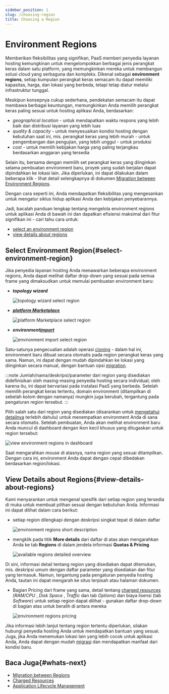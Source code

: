 ```yaml
---
sidebar_position: 1
slug: /choosing-region
title: Choosing a Region
---
```

# Environment Regions

Memberikan fleksibilitas yang signifikan, PaaS memberi penyedia layanan hosting kemungkinan untuk mengelompokkan berbagai jenis perangkat keras dalam satu platform, yang memungkinkan mereka untuk membangun solusi cloud yang serbaguna dan kompleks. Dikenal sebagai **environment regions**, setiap kumpulan perangkat keras semacam itu dapat memiliki kapasitas, harga, dan lokasi yang berbeda, tetapi tetap diatur melalui infrastruktur tunggal.

Meskipun konsepnya cukup sederhana, pendekatan semacam itu dapat membawa berbagai keuntungan, memungkinkan Anda memilih perangkat keras paling sesuai untuk hosting aplikasi Anda, berdasarkan:

  * _geographical location_ \- untuk mendapatkan waktu respons yang lebih baik dan distribusi layanan yang lebih luas
  * _quality & capacity_ \- untuk menyesuaikan kondisi hosting dengan kebutuhan saat ini, mis. perangkat keras yang lebih murah - untuk pengembangan dan pengujian, yang lebih unggul - untuk produksi
  * _cost_ \- untuk memilih kebijakan harga yang paling terjangkau berdasarkan anggaran yang tersedia

Selain itu, bersama dengan memilih set perangkat keras yang diinginkan selama pembuatan environment baru, proyek yang sudah berjalan dapat dipindahkan ke lokasi lain. Jika diperlukan, ini dapat dilakukan dalam beberapa klik - lihat detail selengkapnya di dokumen [Migration between Environment Regions](<https://docs.dewacloud.com/docs/environment-regions-migration>).

Dengan cara seperti ini, Anda mendapatkan fleksibilitas yang mengesankan untuk mengatur siklus hidup aplikasi Anda dan kebijakan penyebarannya.

Jadi, bacalah panduan lengkap tentang mengelola environment regions untuk aplikasi Anda di bawah ini dan dapatkan efisiensi maksimal dari fitur signifikan ini - cari tahu cara untuk:

  * [select an environment region](<https://docs.dewacloud.com/docs/#select-environment-region>)
  * [view details about regions](<https://docs.dewacloud.com/docs/#view-details-about-regions>)

## Select Environment Region{#select-environment-region}

Jika penyedia layanan hosting Anda menawarkan beberapa environment regions, Anda dapat melihat daftar drop-down yang sesuai pada semua frame yang dimaksudkan untuk memulai pembuatan environment baru:

  * _**topology wizard**_ 

    <img src="https://assets.dewacloud.com/dewacloud-docs/environment-management/environment-regions/choosing-regions/01-topology-wizard-select-region.png" alt="topology wizard select region" max-width="100%"/>

  * _**[platform Marketplace](<https://docs.dewacloud.com/docs/marketplace>)**_ 

    <img src="https://assets.dewacloud.com/dewacloud-docs/environment-management/environment-regions/choosing-regions/02-platform-marketplace-select-region.png" alt="platform Marketplace select region" max-width="100%"/>

  * _**environment[import](<https://docs.dewacloud.com/docs/environment-export-import#import>)**_ 

    <img src="https://assets.dewacloud.com/dewacloud-docs/environment-management/environment-regions/choosing-regions/03-environment-import-select-region.png" alt="environment import select region" max-width="100%"/>

Satu-satunya pengecualian adalah operasi [cloning](<https://docs.dewacloud.com/docs/clone-environment>) \- dalam hal ini, environment baru dibuat secara otomatis pada region perangkat keras yang sama. Namun, ini dapat dengan mudah dipindahkan ke lokasi yang diinginkan secara manual, dengan bantuan opsi [migration](<https://docs.dewacloud.com/docs/environment-regions-migration>).

:::note 
Jumlah/nama/deskripsi/parameter dari region yang disediakan didefinisikan oleh masing-masing penyedia hosting secara individual; oleh karena itu, ini dapat bervariasi pada instalasi PaaS yang berbeda. Setelah memilih perangkat keras tertentu, domain environment (ditampilkan di sebelah kolom dengan namanya) mungkin juga berubah, tergantung pada pengaturan region tersebut.
:::

Pilih salah satu dari region yang disediakan (disarankan untuk [mengetahui detailnya](<https://docs.dewacloud.com/docs/#view-details>) terlebih dahulu) untuk menempatkan environment Anda di sana secara otomatis. Setelah pembuatan, Anda akan melihat environment baru Anda muncul di dashboard dengan ikon kecil khusus yang ditugaskan untuk region tersebut:

<img src="https://assets.dewacloud.com/dewacloud-docs/environment-management/environment-regions/choosing-regions/04-view-environment-regions-in-dashboard.png" alt="view environment regions in dashboard" max-width="100%"/>

Saat mengarahkan mouse di atasnya, nama region yang sesuai ditampilkan. Dengan cara ini, environment Anda dapat dengan cepat dibedakan berdasarkan region/lokasi.

## View Details about Regions{#view-details-about-regions}

Kami menyarankan untuk mengenal spesifik dari setiap region yang tersedia di muka untuk membuat pilihan sesuai dengan kebutuhan Anda. Informasi ini dapat dilihat dalam cara berikut:

  * setiap region dilengkapi dengan deskripsi singkat tepat di dalam daftar 

    <img src="https://assets.dewacloud.com/dewacloud-docs/environment-management/environment-regions/choosing-regions/05-environment-regions-short-description.png" alt="environment regions short description" max-width="100%"/>

  * mengklik pada titik **More details** dari daftar di atas akan mengarahkan Anda ke tab **Regions** di dalam jendela informasi **Quotas & Pricing** 

    <img src="https://assets.dewacloud.com/dewacloud-docs/environment-management/environment-regions/choosing-regions/06-available-regions-detailed-overview.png" alt="available regions detailed overview" max-width="100%"/>

Di sini, informasi detail tentang region yang disediakan dapat ditemukan, mis. deskripsi umum dengan daftar parameter yang disediakan dan fitur yang termasuk. Namun, tergantung pada pengaturan penyedia hosting Anda, tautan ini dapat mengarah ke situs terpisah atau halaman dokumen.

  * Bagian Pricing dari frame yang sama, detail tentang [charged resources](<https://docs.dewacloud.com/docs/chargeable-resources>) (_RAM/CPU_ , _Disk Space_ , _Traffic_ dan tab _Options_) dan biaya lisensi (tab _Software_) untuk setiap region dapat dilihat - gunakan daftar drop-down di bagian atas untuk beralih di antara mereka 

    <img src="https://assets.dewacloud.com/dewacloud-docs/environment-management/environment-regions/choosing-regions/07-environment-regions-pricing.png" alt="environment regions pricing" max-width="100%"/>

Jika informasi lebih lanjut tentang region tertentu diperlukan, silakan hubungi penyedia hosting Anda untuk mendapatkan bantuan yang sesuai. Juga, jika Anda menemukan lokasi lain yang lebih cocok untuk aplikasi Anda, Anda dapat dengan mudah [migrasi](<https://docs.dewacloud.com/docs/environment-regions-migration>) dan mendapatkan manfaat dari kondisi baru.

## Baca Juga{#whats-next}

  * [Migration between Regions](<https://docs.dewacloud.com/docs/environment-regions-migration/>)
  * [Charged Resources](<https://docs.dewacloud.com/docs/chargeable-resources/>)
  * [Application Lifecycle Management](<https://docs.dewacloud.com/docs/how-to-manage-application-lifecycle/>)
